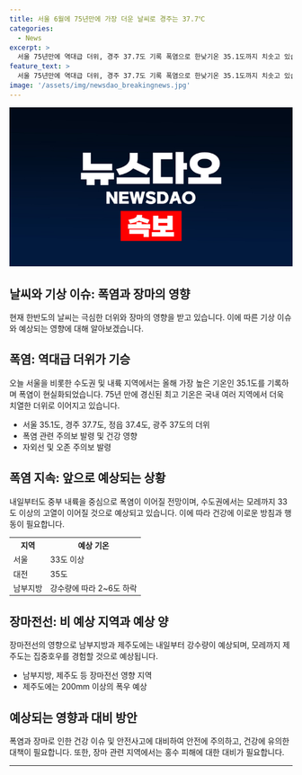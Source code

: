 ```yaml
---
title: 서울 6월에 75년만에 가장 더운 날씨로 경주는 37.7℃
categories:
  - News
excerpt: >
  서울 75년만에 역대급 더위, 경주 37.7도 기록 폭염으로 한낮기온 35.1도까지 치솟고 있습니다. 폭염이 이어지며 온열 질환 위험이 높아지고, 자외선과 오존 주의보가 내려진 상황입니다. 내일까지 이어지는 폭염으로 인해 건강에 유의해야 하며, 서울과 수도권 지역은 33도를 웃돌 것으로 전망되고, 남부지방에는 장마가 시작되며 강한 비가 예상되고 있습니다.
feature_text: >
  서울 75년만에 역대급 더위, 경주 37.7도 기록 폭염으로 한낮기온 35.1도까지 치솟고 있습니다. 폭염이 이어지며 온열 질환 위험이 높아지고, 자외선과 오존 주의보가 내려진 상황입니다. 내일까지 이어지는 폭염으로 인해 건강에 유의해야 하며, 서울과 수도권 지역은 33도를 웃돌 것으로 전망되고, 남부지방에는 장마가 시작되며 강한 비가 예상되고 있습니다.
image: '/assets/img/newsdao_breakingnews.jpg'
---
```


<p><img src="/assets/img/newsdao_breakingnews.jpg" alt="pcversion 속보" /></p>

<h2 data-ke-size="size26">날씨와 기상 이슈: 폭염과 장마의 영향</h2>

<p data-ke-size="size16">현재 한반도의 날씨는 극심한 더위와 장마의 영향을 받고 있습니다. 이에 따른 기상 이슈와 예상되는 영향에 대해 알아보겠습니다.</p>

<h2 data-ke-size="size24">폭염: 역대급 더위가 기승</h2>

<p data-ke-size="size16">오늘 서울을 비롯한 수도권 및 내륙 지역에서는 올해 가장 높은 기온인 35.1도를 기록하며 폭염이 현실화되었습니다. 75년 만에 경신된 최고 기온은 국내 여러 지역에서 더욱 치열한 더위로 이어지고 있습니다.</p>

<ul>
  <li>서울 35.1도, 경주 37.7도, 정읍 37.4도, 광주 37도의 더위</li>
  <li>폭염 관련 주의보 발령 및 건강 영향</li>
  <li>자외선 및 오존 주의보 발령</li>
</ul>

<h2 data-ke-size="size24">폭염 지속: 앞으로 예상되는 상황</h2>

<p data-ke-size="size16">내일부터도 중부 내륙을 중심으로 폭염이 이어질 전망이며, 수도권에서는 모레까지 33도 이상의 고열이 이어질 것으로 예상되고 있습니다. 이에 따라 건강에 이로운 방침과 행동이 필요합니다.</p>

<table>
  <tr>
    <th>지역</th>
    <th>예상 기온</th>
  </tr>
  <tr>
    <td>서울</td>
    <td>33도 이상</td>
  </tr>
  <tr>
    <td>대전</td>
    <td>35도</td>
  </tr>
  <tr>
    <td>남부지방</td>
    <td>강수량에 따라 2~6도 하락</td>
  </tr>
</table>

<h2 data-ke-size="size24">장마전선: 비 예상 지역과 예상 양</h2>

<p data-ke-size="size16">장마전선의 영향으로 남부지방과 제주도에는 내일부터 강수량이 예상되며, 모레까지 제주도는 집중호우를 경험할 것으로 예상됩니다.</p>

<ul>
  <li>남부지방, 제주도 등 장마전선 영향 지역</li>
  <li>제주도에는 200mm 이상의 폭우 예상</li>
</ul>

<h2 data-ke-size="size24">예상되는 영향과 대비 방안</h2>

<p data-ke-size="size16">폭염과 장마로 인한 건강 이슈 및 안전사고에 대비하여 안전에 주의하고, 건강에 유의한 대책이 필요합니다. 또한, 장마 관련 지역에서는 홍수 피해에 대한 대비가 필요합니다.</p>

<hr>

